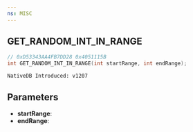 ```yaml
---
ns: MISC
---
```

## GET_RANDOM_INT_IN_RANGE

```c
// 0xD53343AA4FB7DD28 0x4051115B
int GET_RANDOM_INT_IN_RANGE(int startRange, int endRange);
```

```
NativeDB Introduced: v1207
```

## Parameters
* **startRange**:
* **endRange**:
